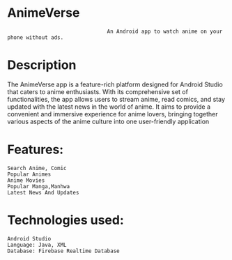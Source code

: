 # AnimeVerse

                                    An Android app to watch anime on your phone without ads.
# Description
The AnimeVerse app is a feature-rich platform designed for Android Studio that caters to anime enthusiasts. With its comprehensive set of functionalities, the app allows users to stream anime, read comics, and stay updated with the latest news in the world of anime. It aims to provide a convenient and immersive experience for anime lovers, bringing together various aspects of the anime culture into one user-friendly application 

# Features:
    Search Anime, Comic
    Popular Animes
    Anime Movies
    Popular Manga,Manhwa
    Latest News And Updates


# Technologies used:
    Android Studio 
    Language: Java, XML
    Database: Firebase Realtime Database
    

